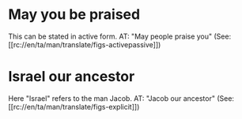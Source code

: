 # May you be praised

This can be stated in active form. AT: "May people praise you" (See: [[rc://en/ta/man/translate/figs-activepassive]])

# Israel our ancestor

Here "Israel" refers to the man Jacob. AT: "Jacob our ancestor" (See: [[rc://en/ta/man/translate/figs-explicit]])

